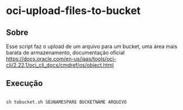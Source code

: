 # oci-upload-files-to-bucket

## Sobre
Esse script faz o upload de um arquivo para um bucket, uma área mais barata de armazenamento, documentação oficial https://docs.oracle.com/en-us/iaas/tools/oci-cli/2.22.1/oci_cli_docs/cmdref/os/object.html

## Execução
```

sh tobucket.sh SEUNAMESPARE BUCKETNAME ARQUIVO

```
